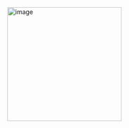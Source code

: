 <img width="259" alt="image" src="https://user-images.githubusercontent.com/52397976/233791466-3cf77d00-cef5-46e5-852d-bfab8f905bd1.png">
